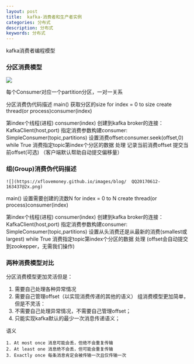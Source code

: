 ```yaml
---
layout: post
title:  kafka-消费者和生产者实例
categories: 分布式
description: 分布式
keywords: 分布式
---
```

kafka消费者编程模型

### 分区消费模型
  ![](https://xflovemoney.github.io/images/blog/QQ20170612-163345@2x.png)

每个Consumer对应一个partition分区，一对一关系

分区消费伪代码描述
main() 获取分区的size
for index = 0 to size
create thread(or process)consumer(index)

第index个线程(进程)
consumer(index)
  创建到kafka broker的连接：KafkaClient(host,port)
  指定消费参数构建consumer: SimpleConsumer(topic,partitions)
  设置消费offset:consumer.seek(offset,0)
  while True
    消费指定topic第index个分区的数据
    处理
  记录当前消费offset
  提交当前offset(可选)
  （客户端默认帮助自动提交偏移量）
  
### 组(Group)消费伪代码描述
    ![](https://xflovemoney.github.io/images/blog/  QQ20170612-163437@2x.png)

  main() 设置需要创建的流数N
for index = 0 to N
create thread(or process)consumer(index)

  第index个线程(进程)
consumer(index)
  创建到kafka broker的连接：KafkaClient(host,port)
  指定消费参数构建consumer: SimpleConsumer(topic,partitions)
  设置从头消费还是从最新的消费(smallest或largest)
  while True
    消费指定topic第index个分区的数据
    处理
  (offset会自动提交到zookepper，无需我们操作)
  
### 两种消费模型对比

分区消费模型更加灵活但是：
1. 需要自己处理各种异常情况
2. 需要自己管理offset（以实现消费传递的其他的语义）
组消费模型更加简单，但是不灵活：
1. 不需要自己处理异常情况，不需要自己管理offset；
2. 只能实现kafka默认的最少一次消息传递语义；

语义
```
1. At most once 消息可能会丢，但绝不会重复传输
2. At least one 消息绝不会丢，但可能会重复传输
3. Exactly once 每条消息肯定会被传输一次且仅传输一次
```
